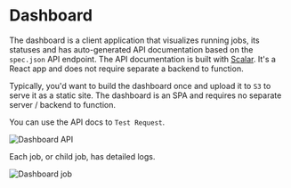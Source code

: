 # Dashboard

The dashboard is a client application that visualizes running jobs, its statuses and has auto-generated API documentation based on the `spec.json` API endpoint. The API documentation is built with [Scalar](https://github.com/scalar/scalar). It's a React app and does not require separate a backend to function.

Typically, you'd want to build the dashboard once and upload it to `S3` to serve it as a static site. The dashboard is an SPA and requires no separate server / backend to function.

You can use the API docs to `Test Request`.

<img src="../assets/dashboard-api.png" alt="Dashboard API" class="image-rounded" />

Each job, or child job, has detailed logs.

<img src="../assets/dashboard-job.png" alt="Dashboard job" class="image-rounded" />
